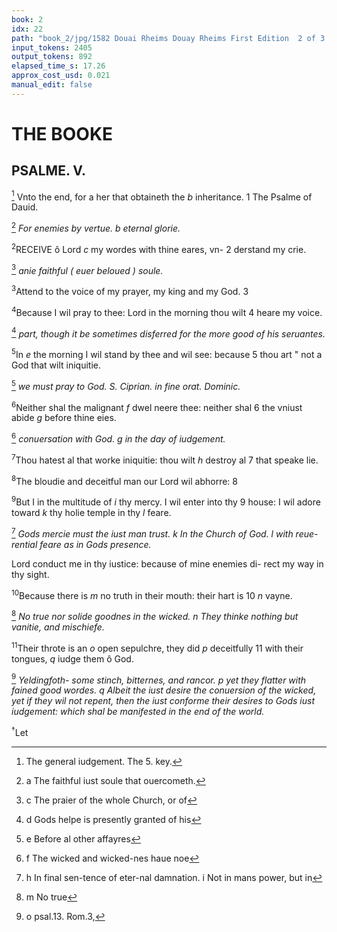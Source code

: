 ```yaml
---
book: 2
idx: 22
path: "book_2/jpg/1582 Douai Rheims Douay Rheims First Edition  2 of 3 1610 Old Testament.pdf-22.jpg"
input_tokens: 2405
output_tokens: 892
elapsed_time_s: 17.26
approx_cost_usd: 0.021
manual_edit: false
---
```

# THE BOOKE

## PSALME. V.

[^1] Vnto the end, for a her that obtaineth the *b* inheritance. 1
The Psalme of Dauid.

[^2] *For enemies by vertue. b eternal glorie.*

<sup>2</sup>RECEIVE ô Lord *c* my wordes with thine eares, vn- 2
derstand my crie.

[^3] *anie faithful ( euer beloued ) soule.*

<sup>3</sup>Attend to the voice of my prayer, my king and my God. 3

<sup>4</sup>Because I wil pray to thee: Lord in the morning thou wilt 4
heare my voice.

[^4] *part, though it be sometimes disferred for the more
good of his seruantes.*

<sup>5</sup>In *e* the morning I wil stand by thee and wil see: because 5
thou art " not a God that wilt iniquitie.

[^5] *we must pray to God. S. Ciprian. in fine orat. Dominic.*

<sup>6</sup>Neither shal the malignant *f* dwel neere thee: neither shal 6
the vniust abide *g* before thine eies.

[^6] *conuersation with God. g in the day of iudgement.*

<sup>7</sup>Thou hatest al that worke iniquitie: thou wilt *h* destroy al 7
that speake lie.

<sup>8</sup>The bloudie and deceitful man our Lord wil abhorre: 8

<sup>9</sup>But I in the multitude of *i* thy mercy. I wil enter into thy 9
house: I wil adore toward *k* thy holie temple in thy *l* feare.

[^7] *Gods mercie must the iust man trust. k In the Church of God. l with reue-
rential feare as in Gods presence.*

Lord conduct me in thy iustice: because of mine enemies di-
rect my way in thy sight.

<sup>10</sup>Because there is *m* no truth in their mouth: their hart is 10
*n* vayne.

[^8] *No true nor solide goodnes in the wicked. n They thinke nothing but vanitie, and mischiefe.*

<sup>11</sup>Their throte is an *o* open sepulchre, they did *p* deceitfully 11
with their tongues, *q* iudge them ô God.

[^9] *Yeldingfoth-
some stinch,
bitternes, and rancor. p yet they flatter with fained good wordes.
q Albeit the iust desire the conuersion of the wicked, yet if they wil
not repent, then the iust conforme their desires to Gods iust iudgement:
which shal be manifested in the end of the world.*

<sup>†</sup>Let

[^1]: The general iudgement. The 5. key.

[^2]: a The faithful iust soule that ouercometh.

[^3]: c The praier of the whole Church, or of

[^4]: d Gods helpe is presently granted of his

[^5]: e Before al other affayres

[^6]: f The wicked and wicked-nes haue noe

[^7]: h In final sen-tence of eter-nal damnation. i Not in mans power, but in

[^8]: m No true

[^9]: o psal.13. Rom.3,